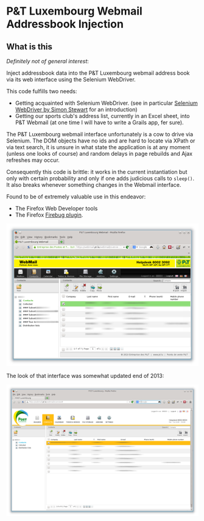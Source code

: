 P&T Luxembourg Webmail Addressbook Injection
=============================================

What is this
------------

*Definitely not of general interest*:

Inject addressbook data into the P&amp;T Luxembourg webmail address book via its web interface using the Selenium WebDriver.

This code fulfills two needs:

   * Getting acquainted with Selenium WebDriver.
     (see in particular [Selenium WebDriver by Simon Stewart](http://aosabook.org/en/selenium.html) for an introduction)
   * Getting our sports club's address list, currently in an Excel sheet, into P&T Webmail (at one time
     I will have to write a Grails app, fer sure).

The P&T Luxembourg webmail interface unfortunately is a cow to drive via Selenium. The DOM objects have no ids and are
hard to locate via XPath or via text search, it is unsure in what state the application is at any moment (unless 
one looks of course) and random delays in page rebuilds and Ajax refreshes may occur. 

Consequently this code is brittle: it works in the current instantiation but only with certain probability
and only if one adds judicious calls to `sleep()`. It also breaks whenever something changes in the Webmail interface.

Found to be of extremely valuable use in this endeavor:

   * The Firefox Web Developer tools
   * The Firefox [Firebug plugin](https://addons.mozilla.org/de/firefox/addon/firebug/).

![The Webmail interface that we want to control](images/WebmailSnapshot.png "The Webmail interface that we want to control")

The look of that interface was somewhat updated end of 2013:

![The Webmail interface that we want to control](images/WebmailSnapshot_2014.png "The Webmail interface that we want to control, late 2013")
